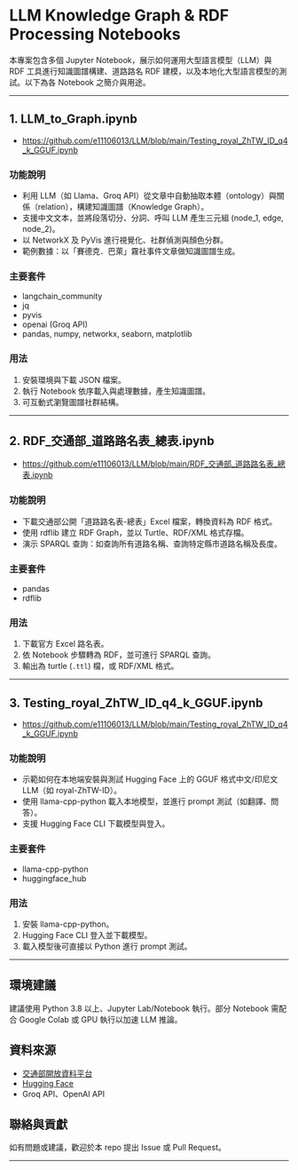 # LLM Knowledge Graph & RDF Processing Notebooks

本專案包含多個 Jupyter Notebook，展示如何運用大型語言模型（LLM）與 RDF 工具進行知識圖譜構建、道路路名 RDF 建模，以及本地化大型語言模型的測試。以下為各 Notebook 之簡介與用途。

---

## 1. LLM_to_Graph.ipynb
- https://github.com/e11106013/LLM/blob/main/Testing_royal_ZhTW_ID_q4_k_GGUF.ipynb

### 功能說明
- 利用 LLM（如 Llama、Groq API）從文章中自動抽取本體（ontology）與關係（relation），構建知識圖譜（Knowledge Graph）。
- 支援中文文本，並將段落切分、分詞、呼叫 LLM 產生三元組 (node_1, edge, node_2)。
- 以 NetworkX 及 PyVis 進行視覺化、社群偵測與顏色分群。
- 範例數據：以「賽德克．巴萊」霧社事件文章做知識圖譜生成。

### 主要套件
- langchain_community
- jq
- pyvis
- openai (Groq API)
- pandas, numpy, networkx, seaborn, matplotlib

### 用法
1. 安裝環境與下載 JSON 檔案。
2. 執行 Notebook 依序載入與處理數據，產生知識圖譜。
3. 可互動式瀏覽圖譜社群結構。

---

## 2. RDF_交通部_道路路名表_總表.ipynb
- https://github.com/e11106013/LLM/blob/main/RDF_交通部_道路路名表_總表.ipynb

### 功能說明
- 下載交通部公開「道路路名表-總表」Excel 檔案，轉換資料為 RDF 格式。
- 使用 rdflib 建立 RDF Graph，並以 Turtle、RDF/XML 格式存檔。
- 演示 SPARQL 查詢：如查詢所有道路名稱、查詢特定縣市道路名稱及長度。

### 主要套件
- pandas
- rdflib

### 用法
1. 下載官方 Excel 路名表。
2. 依 Notebook 步驟轉為 RDF，並可進行 SPARQL 查詢。
3. 輸出為 turtle (`.ttl`) 檔，或 RDF/XML 格式。

---

## 3. Testing_royal_ZhTW_ID_q4_k_GGUF.ipynb
- https://github.com/e11106013/LLM/blob/main/Testing_royal_ZhTW_ID_q4_k_GGUF.ipynb

### 功能說明
- 示範如何在本地端安裝與測試 Hugging Face 上的 GGUF 格式中文/印尼文 LLM（如 royal-ZhTW-ID）。
- 使用 llama-cpp-python 載入本地模型，並進行 prompt 測試（如翻譯、問答）。
- 支援 Hugging Face CLI 下載模型與登入。

### 主要套件
- llama-cpp-python
- huggingface_hub

### 用法
1. 安裝 llama-cpp-python。
2. Hugging Face CLI 登入並下載模型。
3. 載入模型後可直接以 Python 進行 prompt 測試。

---

## 環境建議

建議使用 Python 3.8 以上、Jupyter Lab/Notebook 執行。部分 Notebook 需配合 Google Colab 或 GPU 執行以加速 LLM 推論。

## 資料來源

- [交通部開放資料平台](https://link.motc.gov.tw/DownloadFile)
- [Hugging Face](https://huggingface.co/roylin1003/royal-ZhTW-ID-q4_k_m)
- Groq API、OpenAI API

## 聯絡與貢獻

如有問題或建議，歡迎於本 repo 提出 Issue 或 Pull Request。

---


